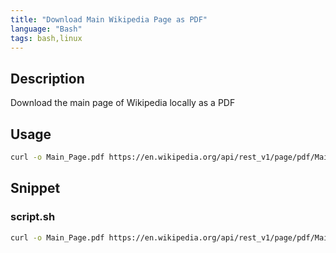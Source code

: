 ```yaml
---
title: "Download Main Wikipedia Page as PDF"
language: "Bash"
tags: bash,linux
---
```


## Description

Download the main page of Wikipedia locally as a PDF

## Usage

```bash
curl -o Main_Page.pdf https://en.wikipedia.org/api/rest_v1/page/pdf/Main_Page
```

## Snippet

### script.sh


```bash
curl -o Main_Page.pdf https://en.wikipedia.org/api/rest_v1/page/pdf/Main_Page
```